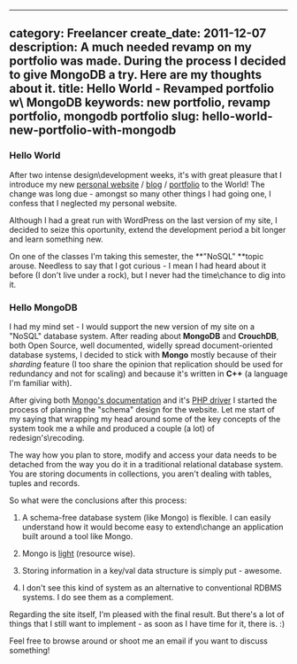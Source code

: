 ----
category: Freelancer
create_date: 2011-12-07
description: A much needed revamp on my portfolio was made. During the process I decided to give MongoDB a try. Here are my thoughts about it.
title: Hello World - Revamped portfolio w\ MongoDB
keywords: new portfolio, revamp portfolio, mongodb portfolio
slug: hello-world-new-portfolio-with-mongodb
----

### Hello World

After two intense design\development weeks, it's with great pleasure that I
introduce my new [personal website](http://diogoosorio.com) /
[blog](http://diogoosorio.com/blog) /
[portfolio](http://diogoosorio.com/portfolio) to the World! The change was
long due - amongst so many other things I had going one, I confess that I
neglected my personal website.

Although I had a great run with WordPress on the last version of my site, I
decided to seize this oportunity, extend the development period a bit longer
and learn something new.

On one of the classes I'm taking this semester, the **"NoSQL" **topic arouse.
Needless to say that I got curious - I mean I had heard about it before (I
don't live under a rock), but I never had the time\chance to dig into it.

### Hello MongoDB

I had my mind set - I would support the new version of my site on a "NoSQL"
database system. After reading about **MongoDB** and **CrouchDB**, both Open
Source, well documented, widelly spread document-oriented database systems, I
decided to stick with **Mongo** mostly because of their _sharding_ feature (I
too share the opinion that replication should be used for redundancy and not
for scaling) and because it's written in **C++** (a language I'm familiar
with).

After giving both [Mongo's
documentation](http://www.mongodb.org/display/DOCS/Home) and it's [PHP
driver](http://pt.php.net/manual/en/book.mongo.php) I started the process of
planning the "schema" design for the website. Let me start of my saying that
wrapping my head around some of the key concepts of the system took me a while
and produced a couple (a lot) of redesign's\recoding.

The way how you plan to store, modify and access your data needs to be
detached from the way you do it in a traditional relational database system.
You are storing documents in collections, you aren't dealing with tables,
tuples and records.

So what were the conclusions after this process:

  1. A schema-free database system (like Mongo) is flexible. I can easily understand how it would become easy to extend\change an application built around a tool like Mongo.  

  2. Mongo is [light](http://mysqlha.blogspot.com/2010/09/mysql-versus-mongodb-yet-another-silly.html) (resource wise).  

  3. Storing information in a key/val data structure is simply put - awesome.  

  4. I don't see this kind of system as an alternative to conventional RDBMS systems. I do see them as a complement.

Regarding the site itself, I'm pleased with the final result. But there's a
lot of things that I still want to implement - as soon as I have time for it,
there is. :)

Feel free to browse around or shoot me an email if you want to discuss
something!

